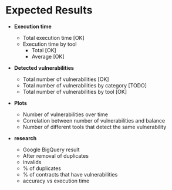 # Expected Results

- **Execution time**
    - Total execution time [OK]
    - Execution time by tool
        - Total [OK]
        - Average [OK]

- **Detected vulnerabilities**
    - Total number of vulnerabilities [OK]
    - Total number of vulnerabilities by category [TODO]
    - Total number of vulnerabilities by tool [OK]

- **Plots**
    - Number of vulnerabilities over time
    - Correlation between number of vulnerabilities and balance
    - Number of different tools that detect the same vulnerability


- **research**
    - Google BigQuery result
    - After removal of duplicates
    - invalids
    - % of duplicates
    - % of contracts that have vulnerabilities
    - accuracy vs execution time
    
